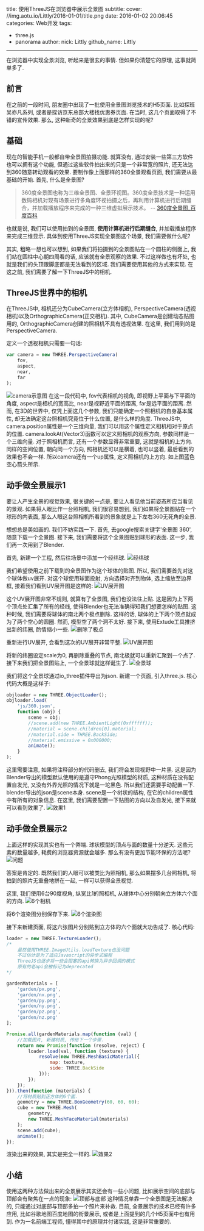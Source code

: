 title: 使用ThreeJS在浏览器中展示全景图
subtitle:
cover: //img.aotu.io/Littly/2016-01-01/title.png
date: 2016-01-02 20:06:45
categories: Web开发
tags:
 - three.js
 - panorama
author:
	nick: Littly
	github_name: Littly
---
在浏览器中实现全景浏览, 听起来是很玄的事情. 但如果你清楚它的原理, 这事就简单多了.
<!-- more -->

## 前言
在之前的一段时间, 朋友圈中出现了一批使用全景图浏览技术的H5页面. 比如探班吴亦凡系列, 或者是探访京东总部大楼找优惠券页面. 在当时, 这几个页面取得了不错的宣传效果. 那么, 这种新奇的全景效果到底是怎样实现的呢?

## 基础
现在的智能手机一般都自带全景图拍摄功能. 就算没有, 通过安装一些第三方软件也可以拥有这个功能, 但通过这些软件拍出来的只是一个非常宽的照片, 还无法达到360随意转动观看的效果. 要制作像上面那样的360全景观看页面, 我们需要从最基础的开始. 首先, 什么是全景图?

>360度全景图也称为三维全景图、全景环视图。360度全景技术是一种运用数码相机对现有场景进行多角度环视拍摄之后，再利用计算机进行后期缝合，并加载播放程序来完成的一种三维虚拟展示技术。 -- [360度全景图_百度百科](http://baike.baidu.com/link?url=qsNK14ZSsECIkmQN6asaJDDNmCjS2cYwqldh_I4GRzuqb5CH7lrZ9ic34mQuJE7WtaiWaz7OXxwXQDZQ0kqNHK)

也就是说, 我们可以使用拍到的全景图, **使用计算机进行后期缝合**, 并加载播放程序来完成三维显示. 具体到使用ThreeJS实现全景图这个场景, 我们需要做什么呢?

其实, 粗略一想也可以想到, 如果我们将拍摄到的全景图贴在一个圆柱的侧面上, 我们站在圆柱中心朝四周看的话, 应该就有全景观察的效果. 不过这样做也有坏处, 也就是我们的头顶跟脚底都是无法看到的区域. 我们需要使用其他的方式来实现. 在这之前, 我们需要了解一下ThreeJS中的相机.

## ThreeJS世界中的相机
在ThreeJS中, 相机还分为CubeCamera(立方体相机), PerspectiveCamera(透视相机)以及OrthographicCamera(正交相机). 其中, CubeCamera是创建动态贴图用的, OrthographicCamera创建的照相机不具有透视效果. 在这里, 我们用到的是PerspectiveCamera.

定义一个透视相机只需要一句话:

```javascript
var camera = new THREE.PerspectiveCamera(
    fov,
    aspect,
    near,
    far
);
```
![camera示意图](//img.aotu.io/Littly/2016-01-01/camera.png)
在这一段代码中, fov代表相机的视角, 即视野上平面与下平面的角度, aspect是相机的宽高比, near是视野近平面的距离, far是远平面的距离.
然而, 在3D的世界中, 仅凭上面这几个参数, 我们只能确定一个照相机的自身基本属性, 却无法确定这台照相机究竟位于什么位置, 是什么样的角度. ThreeJS中, camera.position属性是一个三维向量, 我们可以用这个属性定义相机相对于原点的位置. camera.lookAt(Vector3)函数可以定义照相机的观察方向, 参数同样是一个三维向量. 对于照相机而言, 还有一个参数显得非常重要, 这就是相机的上方向. 同样的空间位置, 朝向同一个方向, 照相机还可以是横着, 也可以竖着, 最后看到的效果也不会一样. 所以camera还有一个up属性, 定义照相机的上方向. 如上图蓝色空心箭头所示.

## 动手做全景展示1
要让人产生全景的视觉效果, 很关键的一点是, 要让人看见他当前姿态所应当看见的景观. 如果将人眼比作一台照相机, 我们很容易想到, 我们如果将全景图贴在一个球形的内表面, 那么人眼这台照相机所看到的景象就是上下左右360无死角的全景.

想想总是美如画的. 我们不妨实践一下. 首先, 去google搜索关键字'全景图 360', 随意下载一个全景图. 接下来, 我们需要将这个全景图贴到球形的表面. 这一步, 我们再一次用到了Blender.

首先, 新建一个工程, 然后往场景中添加一个经纬球.
![经纬球](//img.aotu.io/Littly/2016-01-01/ball.png)

我们希望使用之前下载到的全景图作为这个球体的贴图. 所以, 我们需要首先对这个球体做uv展开. 对这个球使用球面投射, 方向选择对齐到物体, 选上缩放至边界框, 接着我们看到UV展开图是这样的:
![UV展开图](//img.aotu.io/Littly/2016-01-01/uv_1.png)

这个UV展开图非常不规则, 就算有了全景图, 我们也没法往上贴. 这是因为上下两个顶点处汇集了所有的经线, 使得Blender也无法准确得知我们想要怎样的贴图. 这种时候, 我们需要将球体的南北两个极点删除. 这样的话, 球体的上下两个顶点就成为了两个空心的圆圈. 然而, 模型空了两个洞不太好. 接下来, 使用Extude工具推挤出新的纬圈, 酌情缩小一些.
![删除了极点](//img.aotu.io/Littly/2016-01-01/delete_top.png)

重新进行UV展开, 会看到这次的UV展开非常平整.
![UV展开图](//img.aotu.io/Littly/2016-01-01/uv_2.png)

将新的纬圈设定scale为0, 再删除重叠的节点, 南北极就可以重新汇聚到一个点了. 接下来我们把全景图贴上, 一个全景球就这样诞生了.
![全景球](//img.aotu.io/Littly/2016-01-01/panoball.png)

我们将这个全景球通过io_three插件导出为json. 新建一个页面, 引入three.js. 核心代码大概是这样子:

```javascript
objloader = new THREE.ObjectLoader();
objloader.load(
	'js/360.json',
	function (obj) {
		scene = obj;
		//scene.add(new THREE.AmbientLight(0xffffff));
		//material = scene.children[0].material;
		//material.side = THREE.BackSide;
		//material.emissive = 0x000000;
		animate();
	}
);
```
这里需要注意, 如果将注释部分的代码删去, 我们将会发现视野中一片黑. 这是因为Blender导出的模型默认使用的是遵守Phong光照模型的材质, 这种材质在没有配置自发光, 又没有外界光照的情况下就是一坨黑色. 所以我们还需要手动配置一下. blender导出的json是scene本身. scene是一个树状的结构, 在它的children属性中有所有的对象信息. 在这里, 我们需要配置一下贴图的方向以及自发光, 接下来就可以看到效果了.
![效果1](//img.aotu.io/Littly/2016-01-01/rendered1.png)

## 动手做全景展示2
上面这样的实现其实也有一个弊端. 球状模型的顶点与面的数量十分逆天. 这些元素的数量越多, 耗费的浏览器资源就会越多. 那么有没有更加节能环保的方法呢?
![问题](//img.aotu.io/Littly/2016-01-01/problem.png)

答案是肯定的. 既然我们的人眼可以被类比为照相机, 那么如果摆多几台照相机, 将拍到的照片无重叠地拼在一起, 一样可以获得全景视觉.

这里, 我们使用6台90度视角, 纵宽比1的照相机, 从球体中心分别朝向立方体六个面的方向.
![6个相机](//img.aotu.io/Littly/2016-01-01/6camera.png)

将6个渲染图分别保存下来.
![6个渲染图](//img.aotu.io/Littly/2016-01-01/pictures.png)

接下来新建页面, 将这六张图片分别贴到立方体的六个面就大功告成了. 核心代码:
```javascript
loader = new THREE.TextureLoader();
/*
    虽然使用THREE.ImageUtils.loadTexture也没问题
    不过估计是为了适应Javascript的异步式编程
    ThreeJS也逐步将一些会阻塞的api转换为异步回调的模式
    原有的老api会被标记为deprecated
*/

gardenMaterials = [
    'garden/px.png',
    'garden/nx.png',
    'garden/py.png',
    'garden/ny.png',
    'garden/pz.png',
    'garden/nz.png'
];

Promise.all(gardenMaterials.map(function (val) {
    //加载图片, 新建材质, 传给下一个步骤.
    return new Promise(function (resolve, reject) {
        loader.load(val, function (texture) {
            resolve(new THREE.MeshBasicMaterial({
                map: texture,
                side: THREE.BackSide
            }));
        });
    });
})).then(function (materials) {
    //将材质贴到正方体的6个面.
    geometry = new THREE.BoxGeometry(60, 60, 60);
    cube = new THREE.Mesh(
        geometry,
        new THREE.MeshFaceMaterial(materials)
    );
    scene.add(cube);
    animate();
});
```
渲染出来的效果, 其实是完全一样的.
![效果2](//img.aotu.io/Littly/2016-01-01/rendered2.png)

## 小结
使用这两种方法做出来的全景展示其实还会有一些小问题, 比如展示空间的底部与顶部会有聚焦在一点的现象:
![顶部与底部](//img.aotu.io/Littly/2016-01-01/point.png)
这种情况单靠一个全景图是无法解决的, 只能通过对底部与顶部多拍一个照片来补救. 目前, 全景展示的技术已经有许多应用, 比如谷歌地图百度地图的街景展示, 或者是上面提到的几个H5页面中也有用到. 作为一名前端工程师, 懂得其中的原理并付诸实践, 这是非常重要的.
